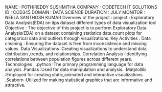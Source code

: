 NAME : POTHIREDDY SUSHMITHA 
COMPANY : CODETECH IT SOLUTIONS
ID : COD345
DOMAIN : DATA SCIENCE
DURATION : JULY
MONITOR : NEELA SANTHOSH KUMAR
Overview of the project :
project : Exploratory Data Analysis(EDA) on tips dataset different types of data visualization tool
Objective :
The objective of this project is to perform Exploratory Data Analysis(EDA) on a dataset containing statistics data.count plots for categorical data and outliers through visualizations.
Key Activities :
Data cleaning : Ensuring the dataset is free from inconsistence and missing values.
Data Visualizations :Creating visualizations to understand data distribution ,trends, and relationships.
Correlation Analysis :Identifying correlations between population figures across different years.
Technologies :
.python :The primary programming language for data analysis
.Pandas :Used for data manipulation and analysis.
.Matplotlib :Employed for creating static,animated and interactive visualizations.
.Seaborn :Utilized for making statistical graphics that are informative and attractive.

